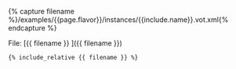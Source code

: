 
{% capture filename %}/examples/{{page.flavor}}/instances/{{include.name}}.vot.xml{% endcapture %}

File: [{{ filename }} ]({{ filename }})

``` xml
{% include_relative {{ filename }} %}
```
